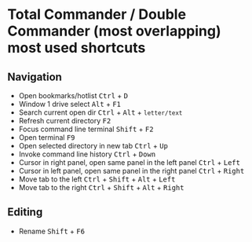 # Total Commander / Double Commander (most overlapping) most used shortcuts

## Navigation

- Open bookmarks/hotlist <kbd>Ctrl</kbd> + <kbd>D</kbd>
- Window 1 drive select <kbd>Alt</kbd> + <kbd>F1</kbd>
- Search current open dir <kbd>Ctrl</kbd> + <kbd>Alt</kbd> + <code>letter/text</code>
- Refresh current directory <kbd>F2</kbd>
- Focus command line terminal <kbd>Shift</kbd> + <kbd>F2</kbd>
- Open terminal <kbd>F9</kbd>
- Open selected directory in new tab <kbd>Ctrl</kbd> + <kbd>Up</kbd>
- Invoke command line history <kbd>Ctrl</kbd> + <kbd>Down</kbd>
- Cursor in right panel, open same panel in the left panel <kbd>Ctrl</kbd> + <kbd>Left</kbd>
- Cursor in left panel, open same panel in the right panel <kbd>Ctrl</kbd> + <kbd>Right</kbd>
- Move tab to the left <kbd>Ctrl</kbd> + <kbd>Shift</kbd> + <kbd>Alt</kbd> + <kbd>Left</kbd>
- Move tab to the right <kbd>Ctrl</kbd> + <kbd>Shift</kbd> + <kbd>Alt</kbd> + <kbd>Right</kbd>

## Editing

- Rename <kbd>Shift</kbd> + <kbd>F6</kbd>
